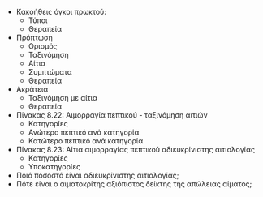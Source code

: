 * Κακοήθεις όγκοι πρωκτού: 
	* Τύποι 
	* Θεραπεία 
* Πρόπτωση 
	* Ορισμός 
	* Ταξινόμηση
	* Αίτια 
	* Συμπτώματα 
	* Θεραπεία 
* Ακράτεια
	* Ταξινόμηση με αίτια
	* Θεραπεία 
* Πίνακας 8.22: Αιμορραγία πεπτικού - ταξινόμηση αιτιών 
	* Κατηγορίες 
	* Ανώτερο πεπτικό ανά κατηγορία 
	* Κατώτερο πεπτικό ανά κατηγορία 
* Πίνακας 8.23: Αίτια αιμορραγίας πεπτικού αδιευκρίνιστης αιτιολογίας 
	* Κατηγορίες 
	* Υποκατηγορίες 
* Ποιό ποσοστό είναι αδιευκρίνιστης αιτιολογίας; 
* Πότε είναι ο αιματοκρίτης αξιόπιστος δείκτης της απώλειας αίματος; 
